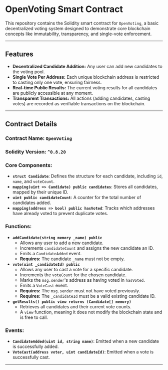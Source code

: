 # OpenVoting Smart Contract

This repository contains the Solidity smart contract for `OpenVoting`, a basic decentralized voting system designed to demonstrate core blockchain concepts like immutability, transparency, and single-vote enforcement.

---

## Features

* **Decentralized Candidate Addition:** Any user can add new candidates to the voting pool.
* **Single Vote Per Address:** Each unique blockchain address is restricted to casting only one vote, ensuring fairness.
* **Real-time Public Results:** The current voting results for all candidates are publicly accessible at any moment.
* **Transparent Transactions:** All actions (adding candidates, casting votes) are recorded as verifiable transactions on the blockchain.

---

## Contract Details

### Contract Name: `OpenVoting`

### Solidity Version: `^0.8.20`

### Core Components:

* **`struct Candidate`**: Defines the structure for each candidate, including `id`, `name`, and `voteCount`.
* **`mapping(uint => Candidate) public candidates`**: Stores all candidates, mapped by their unique ID.
* **`uint public candidateCount`**: A counter for the total number of candidates added.
* **`mapping(address => bool) public hasVoted`**: Tracks which addresses have already voted to prevent duplicate votes.

### Functions:

* **`addCandidate(string memory _name) public`**
    * Allows any user to add a new candidate.
    * Increments `candidateCount` and assigns the new candidate an ID.
    * Emits a `CandidateAdded` event.
    * **Requires:** The candidate `_name` must not be empty.
* **`vote(uint _candidateId) public`**
    * Allows any user to cast a vote for a specific candidate.
    * Increments the `voteCount` for the chosen candidate.
    * Marks the `msg.sender`'s address as having voted in `hasVoted`.
    * Emits a `VoteCast` event.
    * **Requires:** The `msg.sender` must not have voted previously.
    * **Requires:** The `_candidateId` must be a valid existing candidate ID.
* **`getResults() public view returns (Candidate[] memory)`**
    * Retrieves all candidates and their current vote counts.
    * A `view` function, meaning it does not modify the blockchain state and is free to call.

### Events:

* **`CandidateAdded(uint id, string name)`**: Emitted when a new candidate is successfully added.
* **`VoteCast(address voter, uint candidateId)`**: Emitted when a vote is successfully cast.

---
